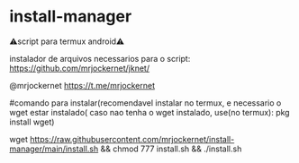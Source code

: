 # install-manager

⚠️script para termux android⚠️

instalador de arquivos necessarios para o script: https://github.com/mrjockernet/jknet/

@mrjockernet
https://t.me/mrjockernet

#comando para instalar(recomendavel instalar no termux, e necessario o wget estar instalado( caso nao tenha o wget instalado, use(no termux): pkg install wget)

wget https://raw.githubusercontent.com/mrjockernet/install-manager/main/install.sh && chmod 777 install.sh && ./install.sh
